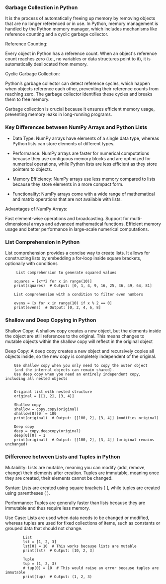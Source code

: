 ### Garbage Collection in Python

It is the process of automatically freeing up memory by removing objects
that are no longer referenced or in use. In Python, memory management is 
handled by the Python memory manager, which includes mechanisms like 
reference counting and a cyclic garbage collector.

Reference Counting:

Every object in Python has a reference count. 
When an object's reference count reaches zero (i.e., no variables 
or data structures point to it), it is automatically deallocated from memory.

Cyclic Garbage Collection: 

Python’s garbage collector can detect reference cycles, 
which happen when objects reference each other, preventing
their reference counts from reaching zero. The garbage collector
identifies these cycles and breaks them to free memory.

Garbage collection is crucial because it ensures efficient memory usage,
preventing memory leaks in long-running programs.

### Key Differences between NumPy Arrays and Python Lists

- Data Type: NumPy arrays have elements of a single data type, 
whereas Python lists can store elements of different types.

- Performance: NumPy arrays are faster for numerical computations 
because they use contiguous memory blocks and are optimized for 
numerical operations, while Python lists are less efficient as 
they store pointers to objects.

- Memory Efficiency: NumPy arrays use less memory compared to lists
because they store elements in a more compact form.

- Functionality: NumPy arrays come with a wide range of mathematical
and matrix operations that are not available with lists.

Advantages of NumPy Arrays:

Fast element-wise operations and broadcasting.
Support for multi-dimensional arrays and advanced mathematical functions.
Efficient memory usage and better performance in large-scale numerical computations.


### List Comprehension in Python

List comprehension provides a concise way to create lists.
It allows for constructing lists by embedding a for-loop 
inside square brackets, optionally with conditions

         List comprehension to generate squared values

        squares = [x**2 for x in range(10)]
        print(squares)  # Output: [0, 1, 4, 9, 16, 25, 36, 49, 64, 81]

        List comprehension with a condition to filter even numbers

        evens = [x for x in range(10) if x % 2 == 0]
        print(evens)  # Output: [0, 2, 4, 6, 8]

### Shallow and Deep Copying in Python

Shallow Copy: A shallow copy creates a new object, but the elements inside the 
object are still references to the original. This means changes to mutable objects
within the shallow copy will reflect in the original object

Deep Copy: A deep copy creates a new object and recursively copies all objects 
inside, so the new copy is completely independent of the original.

        Use shallow copy when you only need to copy the outer object 
        (and the internal objects can remain shared).
        Use deep copy when you need an entirely independent copy, including all nested objects

        
        Original list with nested structure
        original = [[1, 2], [3, 4]]

        Shallow copy
        shallow = copy.copy(original)
        shallow[0][0] = 100
        print(original)  # Output: [[100, 2], [3, 4]] (modifies original)

        Deep copy
        deep = copy.deepcopy(original)
        deep[0][0] = 1
        print(original)  # Output: [[100, 2], [3, 4]] (original remains unchanged)


### Difference between Lists and Tuples in Python

Mutability: Lists are mutable, meaning you can modify (add, remove, change) 
their elements after creation. Tuples are immutable, meaning once they 
are created, their elements cannot be changed.

Syntax: Lists are created using square brackets [ ], while 
tuples are created using parentheses ( ).

Performance: Tuples are generally faster than lists because they are 
immutable and thus require less memory.

Use Case: Lists are used when data needs to be changed or modified, 
whereas tuples are used for fixed collections of items, such as 
constants or grouped data that should not change.

            List
            lst = [1, 2, 3]
            lst[0] = 10  # This works because lists are mutable
            print(lst)  # Output: [10, 2, 3]

            Tuple
            tup = (1, 2, 3)
            # tup[0] = 10  # This would raise an error because tuples are immutable
            print(tup)  # Output: (1, 2, 3)

